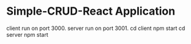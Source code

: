 # Simple-CRUD-React Application 
client run on port 3000.
server run on port 3001.
cd client npm start
cd server npm start 
